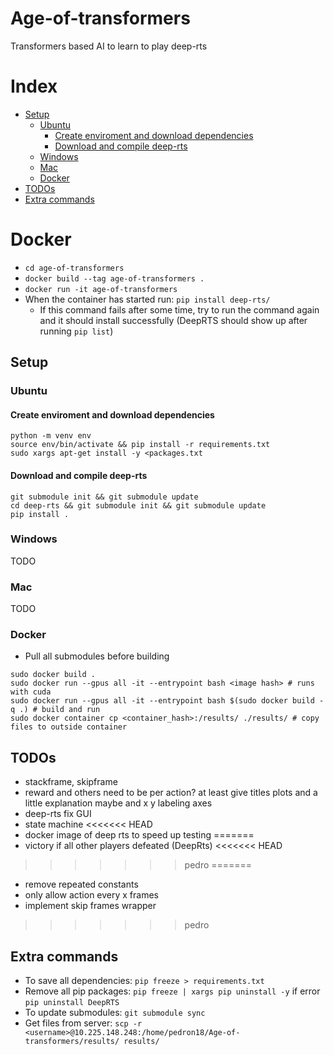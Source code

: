# Age-of-transformers
Transformers based AI to learn to play deep-rts

# Index
<!-- vscode-markdown-toc -->
* [Setup](#Setup)
	* [Ubuntu](#Ubuntu)
		* [Create enviroment and download dependencies](#Createenviromentanddownloaddependencies)
		* [Download and compile deep-rts](#Downloadandcompiledeep-rts)
	* [Windows](#Windows)
	* [Mac](#Mac)
	*  [Docker](#Docker)
*  [TODOs](#TODOs)
*  [Extra commands](#Extracommands)

<!-- vscode-markdown-toc-config
	numbering=true
	autoSave=true
	/vscode-markdown-toc-config -->
<!-- /vscode-markdown-toc -->

# Docker
 - `cd age-of-transformers`
 - `docker build --tag age-of-transformers .`
 - `docker run -it age-of-transformers`
 - When the container has started run: `pip install deep-rts/`
   - If this command fails after some time, try to run the command again and it should install successfully (DeepRTS should show up after running `pip list`)


##  <a name='Setup'></a>Setup

###  <a name='Ubuntu'></a>Ubuntu
####  <a name='Createenviromentanddownloaddependencies'></a>Create enviroment and download dependencies
```
python -m venv env
source env/bin/activate && pip install -r requirements.txt 
sudo xargs apt-get install -y <packages.txt
```

####  <a name='Downloadandcompiledeep-rts'></a>Download and compile deep-rts
```
git submodule init && git submodule update
cd deep-rts && git submodule init && git submodule update
pip install .
```


###  <a name='Windows'></a>Windows
TODO

###  <a name='Mac'></a>Mac
TODO

###  <a name='Docker'></a>Docker
* Pull all submodules before building
```
sudo docker build .
sudo docker run --gpus all -it --entrypoint bash <image hash> # runs with cuda
sudo docker run --gpus all -it --entrypoint bash $(sudo docker build -q .) # build and run
sudo docker container cp <container_hash>:/results/ ./results/ # copy files to outside container
```

##  <a name='TODOs'></a>TODOs
- stackframe, skipframe
- reward and others need to be per action? at least give titles plots and a little explanation maybe and x y labeling axes
- deep-rts fix GUI
- state machine
<<<<<<< HEAD
- docker image of deep rts to speed up testing
=======
- victory if all other players defeated (DeepRts)
<<<<<<< HEAD

>>>>>>> pedro
=======
- remove repeated constants
- only allow action every x frames
- implement skip frames wrapper
>>>>>>> pedro

##  <a name='Extracommands'></a>Extra commands

- To save all dependencies: `pip freeze > requirements.txt`
- Remove all pip packages: `pip freeze | xargs pip uninstall -y` if error `pip uninstall DeepRTS`
- To update submodules: `git submodule sync`
- Get files from server: `scp -r <username>@10.225.148.248:/home/pedron18/Age-of-transformers/results/ results/`
